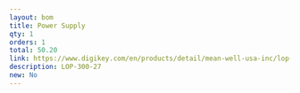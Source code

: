 ```yaml
---
layout: bom
title: Power Supply
qty: 1
orders: 1
total: 50.20
link: https://www.digikey.com/en/products/detail/mean-well-usa-inc/lop-300-27/22040928
description: LOP-300-27
new: No
---
```

